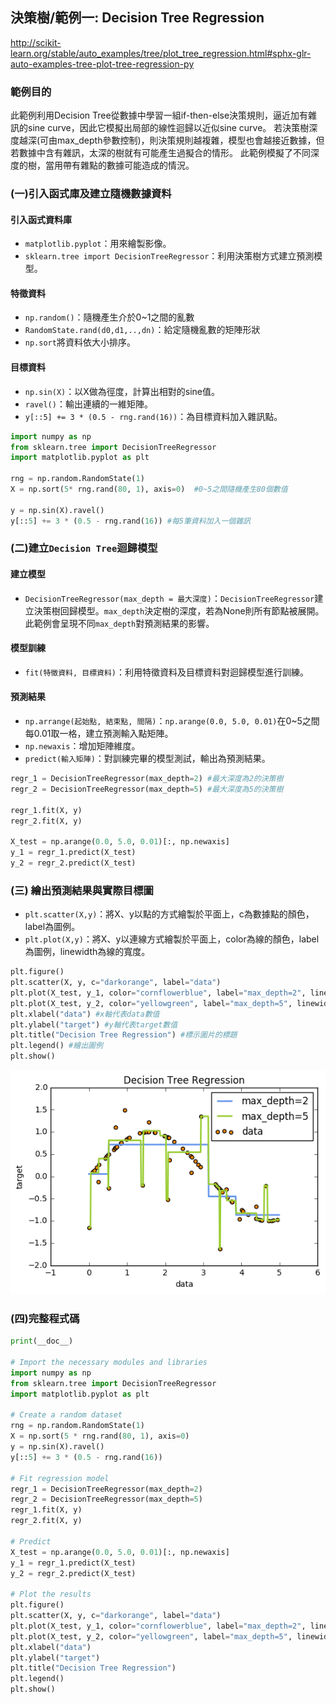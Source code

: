 
## 決策樹/範例一: Decision Tree Regression
http://scikit-learn.org/stable/auto_examples/tree/plot_tree_regression.html#sphx-glr-auto-examples-tree-plot-tree-regression-py

### 範例目的
此範例利用Decision Tree從數據中學習一組if-then-else決策規則，逼近加有雜訊的sine curve，因此它模擬出局部的線性迴歸以近似sine curve。
若決策樹深度越深(可由max_depth參數控制)，則決策規則越複雜，模型也會越接近數據，但若數據中含有雜訊，太深的樹就有可能產生過擬合的情形。
此範例模擬了不同深度的樹，當用帶有雜點的數據可能造成的情況。

### (一)引入函式庫及建立隨機數據資料
#### 引入函式資料庫
* `matplotlib.pyplot`：用來繪製影像。<br />
* `sklearn.tree import DecisionTreeRegressor`：利用決策樹方式建立預測模型。<br />

#### 特徵資料
* `np.random()`：隨機產生介於0~1之間的亂數<br />
* `RandomState.rand(d0,d1,..,dn)`：給定隨機亂數的矩陣形狀<br />
* `np.sort`將資料依大小排序。<br />

#### 目標資料
* `np.sin(X)`：以X做為徑度，計算出相對的sine值。<br />
* `ravel()`：輸出連續的一維矩陣。<br />
* `y[::5] += 3 * (0.5 - rng.rand(16))`：為目標資料加入雜訊點。<br />

```python
import numpy as np
from sklearn.tree import DecisionTreeRegressor
import matplotlib.pyplot as plt

rng = np.random.RandomState(1)
X = np.sort(5* rng.rand(80, 1), axis=0)  #0~5之間隨機產生80個數值

y = np.sin(X).ravel()
y[::5] += 3 * (0.5 - rng.rand(16)) #每5筆資料加入一個雜訊
```

### (二)建立`Decision Tree`迴歸模型
#### 建立模型
* `DecisionTreeRegressor(max_depth = 最大深度)`：`DecisionTreeRegressor`建立決策樹回歸模型。`max_depth`決定樹的深度，若為None則所有節點被展開。此範例會呈現不同`max_depth`對預測結果的影響。

#### 模型訓練
* `fit(特徵資料, 目標資料)`：利用特徵資料及目標資料對迴歸模型進行訓練。<br />

#### 預測結果
* `np.arrange(起始點, 結束點, 間隔)`：`np.arange(0.0, 5.0, 0.01)`在0~5之間每0.01取一格，建立預測輸入點矩陣。<br />
* `np.newaxis`：增加矩陣維度。<br />
* `predict(輸入矩陣)`：對訓練完畢的模型測試，輸出為預測結果。<br />

```python
regr_1 = DecisionTreeRegressor(max_depth=2) #最大深度為2的決策樹
regr_2 = DecisionTreeRegressor(max_depth=5) #最大深度為5的決策樹

regr_1.fit(X, y)
regr_2.fit(X, y)

X_test = np.arange(0.0, 5.0, 0.01)[:, np.newaxis]
y_1 = regr_1.predict(X_test)
y_2 = regr_2.predict(X_test)
```

### (三) 繪出預測結果與實際目標圖
* `plt.scatter(X,y)`：將X、y以點的方式繪製於平面上，c為數據點的顏色，label為圖例。<br />
* `plt.plot(X,y)`：將X、y以連線方式繪製於平面上，color為線的顏色，label為圖例，linewidth為線的寬度。<br />


```python
plt.figure()
plt.scatter(X, y, c="darkorange", label="data")
plt.plot(X_test, y_1, color="cornflowerblue", label="max_depth=2", linewidth=2)
plt.plot(X_test, y_2, color="yellowgreen", label="max_depth=5", linewidth=2)
plt.xlabel("data") #x軸代表data數值
plt.ylabel("target") #y軸代表target數值
plt.title("Decision Tree Regression") #標示圖片的標題
plt.legend() #繪出圖例
plt.show()
```

![](./image/DecisionTreeRegression.png)

### (四)完整程式碼

```python
print(__doc__)

# Import the necessary modules and libraries
import numpy as np
from sklearn.tree import DecisionTreeRegressor
import matplotlib.pyplot as plt

# Create a random dataset
rng = np.random.RandomState(1)
X = np.sort(5 * rng.rand(80, 1), axis=0)
y = np.sin(X).ravel()
y[::5] += 3 * (0.5 - rng.rand(16))

# Fit regression model
regr_1 = DecisionTreeRegressor(max_depth=2)
regr_2 = DecisionTreeRegressor(max_depth=5)
regr_1.fit(X, y)
regr_2.fit(X, y)

# Predict
X_test = np.arange(0.0, 5.0, 0.01)[:, np.newaxis]
y_1 = regr_1.predict(X_test)
y_2 = regr_2.predict(X_test)

# Plot the results
plt.figure()
plt.scatter(X, y, c="darkorange", label="data")
plt.plot(X_test, y_1, color="cornflowerblue", label="max_depth=2", linewidth=2)
plt.plot(X_test, y_2, color="yellowgreen", label="max_depth=5", linewidth=2)
plt.xlabel("data")
plt.ylabel("target")
plt.title("Decision Tree Regression")
plt.legend()
plt.show()
```


```python

```
